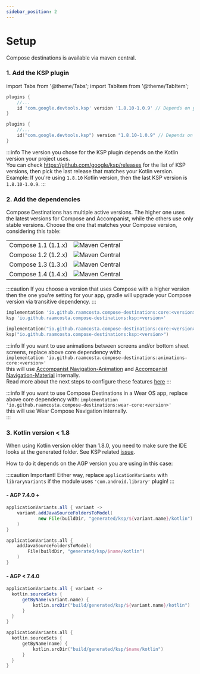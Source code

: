 ```yaml
---
sidebar_position: 2
---
```


# Setup

Compose destinations is available via maven central.

### 1. Add the KSP plugin

import Tabs from '@theme/Tabs';
import TabItem from '@theme/TabItem';

<Tabs>
  <TabItem value="groovy" label=".gradle" default>

```groovy title=build.gradle(:app)
plugins {
    //...
    id 'com.google.devtools.ksp' version '1.8.10-1.0.9' // Depends on your kotlin version
}
```
  
  </TabItem>
  <TabItem value="kotlin" label=".gradle.kts">

```kotlin title=build.gradle.kts(:app)
plugins {
    //...
    id("com.google.devtools.ksp") version "1.8.10-1.0.9" // Depends on your kotlin version
}
```

  </TabItem>
</Tabs>

:::info
The version you chose for the KSP plugin depends on the Kotlin version your project uses.   
You can check https://github.com/google/ksp/releases for the list of KSP versions, then pick the last release that matches your Kotlin version.
Example:
If you're using `1.8.10` Kotlin version, then the last KSP version is `1.8.10-1.0.9`.
:::

### 2. Add the dependencies

Compose Destinations has multiple active versions. 
The higher one uses the latest versions for Compose and Accompanist, while the others use only stable versions.
Choose the one that matches your Compose version, considering this table:

<table>
 <tr>
  <td>Compose 1.1 (1.1.x)</td><td><img alt="Maven Central" src="https://img.shields.io/maven-metadata/v?versionPrefix=1.5&color=blue&metadataUrl=https://s01.oss.sonatype.org/service/local/repo_groups/public/content/io/github/raamcosta/compose-destinations/core/maven-metadata.xml&style=for-the-badge)](https://maven-badges.herokuapp.com/maven-central/io.github.raamcosta.compose-destinations/core)"></img></td>
 </tr>
 <tr>
  <td>Compose 1.2 (1.2.x)</td><td><img alt="Maven Central" src="https://img.shields.io/maven-metadata/v?versionPrefix=1.6&color=blue&metadataUrl=https://s01.oss.sonatype.org/service/local/repo_groups/public/content/io/github/raamcosta/compose-destinations/core/maven-metadata.xml&style=for-the-badge)](https://maven-badges.herokuapp.com/maven-central/io.github.raamcosta.compose-destinations/core)"></img></td>
 </tr>
 <tr>
  <td>Compose 1.3 (1.3.x)</td><td><img alt="Maven Central" src="https://img.shields.io/maven-metadata/v?versionPrefix=1.7&color=blue&metadataUrl=https://s01.oss.sonatype.org/service/local/repo_groups/public/content/io/github/raamcosta/compose-destinations/core/maven-metadata.xml&style=for-the-badge)](https://maven-badges.herokuapp.com/maven-central/io.github.raamcosta.compose-destinations/core)"></img></td>
 </tr>
 <tr>
  <td>Compose 1.4 (1.4.x)</td><td><img alt="Maven Central" src="https://img.shields.io/maven-metadata/v?versionPrefix=1.8&color=blue&metadataUrl=https://s01.oss.sonatype.org/service/local/repo_groups/public/content/io/github/raamcosta/compose-destinations/core/maven-metadata.xml&style=for-the-badge)](https://maven-badges.herokuapp.com/maven-central/io.github.raamcosta.compose-destinations/core)"></img></td>
 </tr>
</table>

:::caution
If you choose a version that uses Compose with a higher version then the one you're setting for your app, gradle will upgrade your Compose version via transitive dependency.
:::

<Tabs>
  <TabItem value="groovy" label=".gradle" default>

```groovy title=build.gradle(:app)
implementation 'io.github.raamcosta.compose-destinations:core:<version>'
ksp 'io.github.raamcosta.compose-destinations:ksp:<version>'    
```
  
  </TabItem>
  <TabItem value="kotlin" label=".gradle.kts">

```kotlin title=build.gradle.kts(:app)
implementation("io.github.raamcosta.compose-destinations:core:<version>")
ksp("io.github.raamcosta.compose-destinations:ksp:<version>")
```

  </TabItem>
</Tabs>

:::info
If you want to use animations between screens and/or bottom sheet screens, replace above core dependency with:  
`implementation 'io.github.raamcosta.compose-destinations:animations-core:<version>'`   
this will use [Accompanist Navigation-Animation](https://github.com/google/accompanist/tree/main/navigation-animation) and [Accompanist Navigation-Material](https://github.com/google/accompanist/tree/main/navigation-material) internally.   
Read more about the next steps to configure these features [here](styles-and-animations)
:::

:::info
If you want to use Compose Destinations in a Wear OS app, replace above core dependency with:
`implementation 'io.github.raamcosta.compose-destinations:wear-core:<version>'`   
this will use Wear Compose Navigation internally.   
:::

### 3. Kotlin version < 1.8

When using Kotlin version older than 1.8.0, you need to make sure the IDE looks at the generated folder.
See KSP related [issue](https://github.com/google/ksp/issues/37).  

How to do it depends on the AGP version you are using in this case:

:::caution Important!
Either way, replace `applicationVariants` with `libraryVariants` if the module uses `'com.android.library'` plugin!
:::


#### - AGP 7.4.0 +

<Tabs>
  <TabItem value="groovy" label=".gradle" default>

```groovy title=build.gradle
applicationVariants.all { variant ->
    variant.addJavaSourceFoldersToModel(
            new File(buildDir, "generated/ksp/${variant.name}/kotlin")
    )
}
```
  
  </TabItem>
  <TabItem value="kotlin" label=".gradle.kts">

```kotlin title=build.gradle.kts
applicationVariants.all {
    addJavaSourceFoldersToModel(
        File(buildDir, "generated/ksp/$name/kotlin")
    )
}
```

  </TabItem>
</Tabs>

#### - AGP < 7.4.0

<Tabs>
  <TabItem value="groovy" label=".gradle" default>

```groovy title=build.gradle
applicationVariants.all { variant ->
  kotlin.sourceSets {
      getByName(variant.name) {
          kotlin.srcDir("build/generated/ksp/${variant.name}/kotlin")
      }
  }
}
```
  
  </TabItem>
  <TabItem value="kotlin" label=".gradle.kts">

```kotlin title=build.gradle.kts
applicationVariants.all {
  kotlin.sourceSets {
      getByName(name) {
          kotlin.srcDir("build/generated/ksp/$name/kotlin")
      }
  }
}
```

  </TabItem>
</Tabs>
